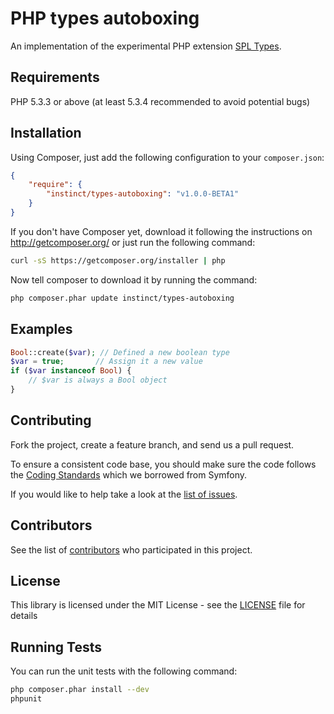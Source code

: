 PHP types autoboxing
====================

An implementation of the experimental PHP extension [SPL Types](http://www.php.net/manual/book.spl-types.php).


Requirements
------------

PHP 5.3.3 or above (at least 5.3.4 recommended to avoid potential bugs)


Installation
------------

Using Composer, just add the following configuration to your `composer.json`:

``` json
{
    "require": {
        "instinct/types-autoboxing": "v1.0.0-BETA1"
    }
}
```

If you don't have Composer yet, download it following the instructions on
http://getcomposer.org/ or just run the following command:

``` sh
curl -sS https://getcomposer.org/installer | php
```

Now tell composer to download it by running the command:

``` bash
php composer.phar update instinct/types-autoboxing
```


Examples
--------

``` php
Bool::create($var); // Defined a new boolean type
$var = true;       // Assign it a new value
if ($var instanceof Bool) {
    // $var is always a Bool object
}
```


Contributing
------------

Fork the project, create a feature branch, and send us a pull request.

To ensure a consistent code base, you should make sure the code follows
the [Coding Standards](http://symfony.com/doc/master/contributing/code/standards.html)
which we borrowed from Symfony.

If you would like to help take a look at the [list of issues](https://github.com/alquerci/php-types-autoboxing/issues).


Contributors
------------

See the list of [contributors](https://github.com/alquerci/php-types-autoboxing/contributors) who participated in this project.


License
-------

This library is licensed under the MIT License - see the [LICENSE](https://github.com/alquerci/php-types-autoboxing/blob/master/LICENSE) file for details


Running Tests
-------------

You can run the unit tests with the following command:

``` sh
php composer.phar install --dev
phpunit
```
